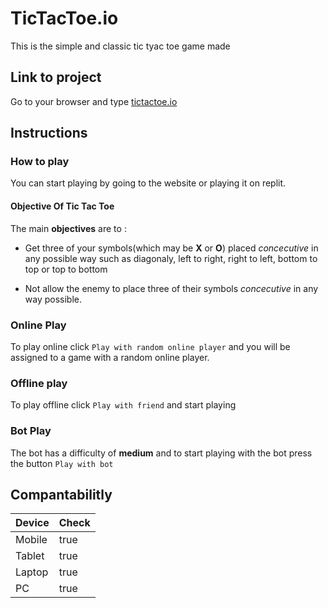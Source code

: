 # TicTacToe.io

This is the simple and classic tic tyac toe game made 

## Link to project

Go to your browser and type <a href='https://tictactoelive.com'>tictactoe.io</a>

## Instructions

### How to play

You can start playing by going to the website or playing it on replit.

#### Objective Of Tic Tac Toe
The main **objectives** are to :

* Get three of your symbols(which may be **X** or **O**) placed *concecutive* in any possible way such as diagonaly, left to right, right to left, bottom to top or top  to bottom

* Not allow the enemy to place three of their symbols *concecutive* in any way possible.


### Online Play

To play online click ```Play with random online player``` and you will be assigned to a game with a random online player.

### Offline play

To play offline click ```Play with friend``` and start playing

### Bot Play

The bot has a difficulty of **medium** and to start playing with the bot press the button ```Play with bot```

## Compantabilitly

Device | Check
-------|-------
Mobile | true
Tablet | true
Laptop | true
PC     | true 
